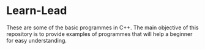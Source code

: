 # Learn-Lead

These are some of the basic programmes in C++. The main objective of this repository is to provide examples of programmes that will help a beginner for easy understanding.
